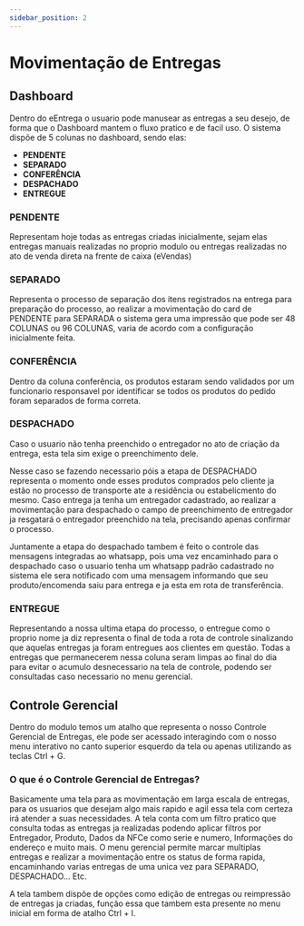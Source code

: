 ```yaml
---
sidebar_position: 2
---
```


# Movimentação de Entregas

## Dashboard
Dentro do eEntrega o usuario pode manusear as entregas a seu desejo, de forma que o Dashboard mantem o fluxo pratico e de facil uso.
O sistema dispõe de 5 colunas no dashboard, sendo elas:
  - **PENDENTE**
  - **SEPARADO**
  - **CONFERÊNCIA**
  - **DESPACHADO**
  - **ENTREGUE**

  ### PENDENTE

  Representam hoje todas as entregas criadas inicialmente, sejam elas entregas manuais realizadas no proprio modulo ou entregas realizadas no ato de venda direta na frente de caixa (eVendas)

  ### SEPARADO

  Representa o processo de separação dos itens registrados na entrega para preparação do processo, ao realizar a movimentação do card de PENDENTE para SEPARADA o sistema gera uma impressão que pode ser 48 COLUNAS ou 96 COLUNAS, varia de acordo com a configuração inicialmente feita.

  ### CONFERÊNCIA

  Dentro da coluna conferência, os produtos estaram sendo validados por um funcionario responsavel por identificar se todos os produtos do pedido foram separados de forma correta.

  ### DESPACHADO 

  Caso o usuario não tenha preenchido o entregador no ato de criação da entrega, esta tela sim exige o preenchimento dele.

  Nesse caso se fazendo necessario póis a etapa de DESPACHADO representa o momento onde esses produtos comprados pelo cliente ja estão no processo de transporte ate a residência ou estabelicmento do mesmo.
  Caso entrega ja tenha um entregador cadastrado, ao realizar a movimentação para despachado o campo de preenchimento de entregador ja resgatará o entregador preenchido na tela, precisando apenas confirmar o processo.

  Juntamente a etapa do despachado tambem é feito o controle das mensagens integradas ao whatsapp, pois uma vez encaminhado para o despachado caso o usuario tenha um whatsapp padrão cadastrado no sistema ele sera notificado com uma mensagem informando que seu produto/encomenda saiu para entrega e ja esta em rota de transferência.

  ### ENTREGUE

  Representando a nossa ultima etapa do processo, o entregue como o proprio nome ja diz representa o final de toda a rota de controle sinalizando que aquelas entregas ja foram entregues aos clientes em questão.
  Todas a entregas que permanecerem nessa coluna seram limpas ao final do dia para evitar o acumulo desnecessario na tela de controle, podendo ser consultadas caso necessario no menu gerencial.

## Controle Gerencial

Dentro do modulo temos um atalho que representa o nosso Controle Gerencial de Entregas, ele pode ser acessado interagindo com o nosso menu interativo no canto superior esquerdo da tela ou apenas utilizando as teclas Ctrl + G.

### O que é o Controle Gerencial de Entregas?

Basicamente uma tela para as movimentação em larga escala de entregas, para os usuarios que desejam algo mais rapido e agil essa tela com certeza irá atender a suas necessidades.
A tela conta com um filtro pratico que consulta todas as entregas ja realizadas podendo aplicar filtros por Entregador, Produto, Dados da NFCe como serie e numero, Informações do endereço e muito mais.
O menu gerencial permite marcar multiplas entregas e realizar a movimentação entre os status de forma rapida, encaminhando varias entregas de uma unica vez para SEPARADO, DESPACHADO... Etc.

A tela tambem dispõe de opções como edição de entregas ou reimpressão de entregas ja criadas, função essa que tambem esta presente no menu inicial em forma de atalho Ctrl + I.